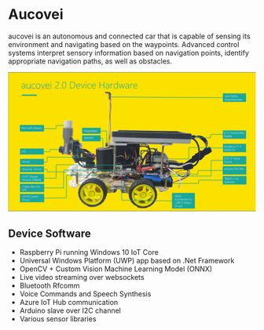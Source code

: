# Aucovei
aucovei is an autonomous and connected car that is capable of sensing its environment and navigating based on the waypoints. Advanced control systems interpret sensory information based on navigation points, identify appropriate navigation paths, as well as obstacles. 


![aucovei](https://github.com/erviveksoni/Aucovei/blob/master/Assets/aucovei2.0.png)

## Device Software

* Raspberry Pi running Windows 10 IoT Core
* Universal Windows Platform (UWP) app based on .Net Framework
* OpenCV + Custom Vision Machine Learning Model (ONNX)
* Live video streaming over websockets
* Bluetooth Rfcomm
* Voice Commands and Speech Synthesis
* Azure IoT Hub communication
* Arduino slave over I2C channel
* Various sensor libraries

